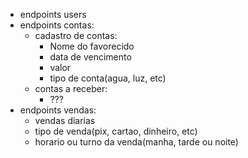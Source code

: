 - endpoints users
- endpoints contas:
  - cadastro de contas:
    - Nome do favorecido
    - data de vencimento
    - valor
    - tipo de conta(agua, luz, etc)
  - contas a receber:
    - ???
- endpoints vendas:
    - vendas diarias
    - tipo de venda(pix, cartao, dinheiro, etc)
    - horario ou turno da venda(manha, tarde ou noite)